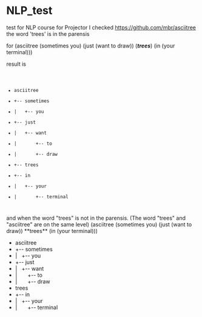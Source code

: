 # NLP_test
test for NLP course for Projector
I checked 
https://github.com/mbr/asciitree
the word 'trees' is in the parensis

for 
(asciitree (sometimes you) (just (want to draw)) (**_trees_**) (in (your terminal)))

result is
<code>
- asciitree
- +--&nbsp;sometimes
- |&nbsp;&nbsp;&nbsp;+--&nbsp;you
- +--&nbsp;just
- |&nbsp;&nbsp;&nbsp;+-- want
- |&nbsp;&nbsp;&nbsp;&nbsp;&nbsp;&nbsp;&nbsp;+-- to
- |&nbsp;&nbsp;&nbsp;&nbsp;&nbsp;&nbsp;&nbsp;+-- draw
- +--&nbsp;trees
- +--&nbsp;in
- |&nbsp;&nbsp;&nbsp;+--&nbsp;your
- |&nbsp;&nbsp;&nbsp;&nbsp;&nbsp;&nbsp;&nbsp;+--&nbsp;terminal
</code>
and when the word "trees" is not in the parensis. (The word "trees" and "asciitree" are on the same level) 
(asciitree (sometimes you) (just (want to draw)) **trees** (in (your terminal)))

- asciitree
- +--&nbsp;sometimes
- |&nbsp;&nbsp;&nbsp;+-- you
- +--&nbsp;just
- |&nbsp;&nbsp;&nbsp;+--&nbsp;want
- |&nbsp;&nbsp;&nbsp;&nbsp;&nbsp;&nbsp;&nbsp;+--&nbsp;to
- |&nbsp;&nbsp;&nbsp;&nbsp;&nbsp;&nbsp;&nbsp;+--&nbsp;draw
- trees
- +--&nbsp;in
- |&nbsp;&nbsp;&nbsp;+--&nbsp;your
- |&nbsp;&nbsp;&nbsp;&nbsp;&nbsp;&nbsp;&nbsp;+--&nbsp;terminal

